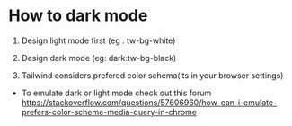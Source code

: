 # How to dark mode

1. Design light mode first
(eg : tw-bg-white)

2. Design dark mode
(eg: dark:tw-bg-black)

3. Tailwind considers prefered color schema(its in your browser settings)
- To emulate dark or light mode check out this forum
https://stackoverflow.com/questions/57606960/how-can-i-emulate-prefers-color-scheme-media-query-in-chrome 